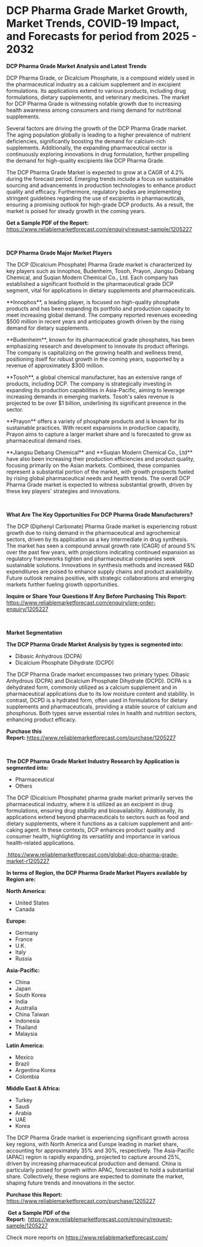 <p><h1>DCP Pharma Grade Market Growth, Market Trends, COVID-19 Impact, and Forecasts for period from 2025 - 2032</h1></p><p><strong>DCP Pharma Grade Market Analysis and Latest Trends</strong></p>
<p><p>DCP Pharma Grade, or Dicalcium Phosphate, is a compound widely used in the pharmaceutical industry as a calcium supplement and in excipient formulations. Its applications extend to various products, including drug formulations, dietary supplements, and veterinary medicines. The market for DCP Pharma Grade is witnessing notable growth due to increasing health awareness among consumers and rising demand for nutritional supplements.</p><p>Several factors are driving the growth of the DCP Pharma Grade market. The aging population globally is leading to a higher prevalence of nutrient deficiencies, significantly boosting the demand for calcium-rich supplements. Additionally, the expanding pharmaceutical sector is continuously exploring innovations in drug formulation, further propelling the demand for high-quality excipients like DCP Pharma Grade.</p><p>The DCP Pharma Grade Market is expected to grow at a CAGR of 4.2% during the forecast period. Emerging trends include a focus on sustainable sourcing and advancements in production technologies to enhance product quality and efficacy. Furthermore, regulatory bodies are implementing stringent guidelines regarding the use of excipients in pharmaceuticals, ensuring a promising outlook for high-grade DCP products. As a result, the market is poised for steady growth in the coming years.</p></p>
<p><strong>Get a Sample PDF of the Report:&nbsp;</strong> <a href="https://www.reliablemarketforecast.com/enquiry/request-sample/1205227?utm_campaign=2724&utm_medium=2&utm_source=Github&utm_content=ia&utm_term=03042025&utm_id=dcp-pharma-grade">https://www.reliablemarketforecast.com/enquiry/request-sample/1205227</a></p>
<p>&nbsp;</p>
<p><strong>DCP Pharma Grade Major Market Players</strong></p>
<p><p>The DCP (Dicalcium Phosphate) Pharma Grade market is characterized by key players such as Innophos, Budenheim, Tosoh, Prayon, Jiangsu Debang Chemical, and Suqian Modern Chemical Co., Ltd. Each company has established a significant foothold in the pharmaceutical grade DCP segment, vital for applications in dietary supplements and pharmaceuticals.</p><p>**Innophos**, a leading player, is focused on high-quality phosphate products and has been expanding its portfolio and production capacity to meet increasing global demand. The company reported revenues exceeding $500 million in recent years and anticipates growth driven by the rising demand for dietary supplements.</p><p>**Budenheim**, known for its pharmaceutical grade phosphates, has been emphasizing research and development to innovate its product offerings. The company is capitalizing on the growing health and wellness trend, positioning itself for robust growth in the coming years, supported by a revenue of approximately $300 million.</p><p>**Tosoh**, a global chemical manufacturer, has an extensive range of products, including DCP. The company is strategically investing in expanding its production capabilities in Asia-Pacific, aiming to leverage increasing demands in emerging markets. Tosoh's sales revenue is projected to be over $1 billion, underlining its significant presence in the sector.</p><p>**Prayon** offers a variety of phosphate products and is known for its sustainable practices. With recent expansions in production capacity, Prayon aims to capture a larger market share and is forecasted to grow as pharmaceutical demand rises.</p><p>**Jiangsu Debang Chemical** and **Suqian Modern Chemical Co., Ltd** have also been increasing their production efficiencies and product quality, focusing primarily on the Asian markets. Combined, these companies represent a substantial portion of the market, with growth prospects fueled by rising global pharmaceutical needs and health trends. The overall DCP Pharma Grade market is expected to witness substantial growth, driven by these key players' strategies and innovations.</p></p>
<p>&nbsp;</p>
<p><strong>What Are The Key Opportunities For DCP Pharma Grade Manufacturers?</strong></p>
<p><p>The DCP (Diphenyl Carbonate) Pharma Grade market is experiencing robust growth due to rising demand in the pharmaceutical and agrochemical sectors, driven by its application as a key intermediate in drug synthesis. The market has seen a compound annual growth rate (CAGR) of around 5% over the past few years, with projections indicating continued expansion as regulatory frameworks tighten and pharmaceutical companies seek sustainable solutions. Innovations in synthesis methods and increased R&D expenditures are poised to enhance supply chains and product availability. Future outlook remains positive, with strategic collaborations and emerging markets further fueling growth opportunities.</p></p>
<p><strong>Inquire or Share Your Questions If Any Before Purchasing This Report:</strong> <a href="https://www.reliablemarketforecast.com/enquiry/pre-order-enquiry/1205227?utm_campaign=2724&utm_medium=2&utm_source=Github&utm_content=ia&utm_term=03042025&utm_id=dcp-pharma-grade">https://www.reliablemarketforecast.com/enquiry/pre-order-enquiry/1205227</a></p>
<p>&nbsp;</p>
<p><strong>Market Segmentation</strong></p>
<p><strong>The DCP Pharma Grade Market Analysis by types is segmented into:</strong></p>
<p><ul><li>Dibasic Anhydrous (DCPA)</li><li>Dicalcium Phosphate Dihydrate (DCPD)</li></ul></p>
<p><p>The DCP Pharma Grade market encompasses two primary types: Dibasic Anhydrous (DCPA) and Dicalcium Phosphate Dihydrate (DCPD). DCPA is a dehydrated form, commonly utilized as a calcium supplement and in pharmaceutical applications due to its low moisture content and stability. In contrast, DCPD is a hydrated form, often used in formulations for dietary supplements and pharmaceuticals, providing a stable source of calcium and phosphorus. Both types serve essential roles in health and nutrition sectors, enhancing product efficacy.</p></p>
<p><strong>Purchase this Report:&nbsp;</strong><a href="https://www.reliablemarketforecast.com/purchase/1205227?utm_campaign=2724&utm_medium=2&utm_source=Github&utm_content=ia&utm_term=03042025&utm_id=dcp-pharma-grade">https://www.reliablemarketforecast.com/purchase/1205227</a></p>
<p>&nbsp;</p>
<p><strong>The DCP Pharma Grade Market Industry Research by Application is segmented into:</strong></p>
<p><ul><li>Pharmaceutical</li><li>Others</li></ul></p>
<p><p>The DCP (Dicalcium Phosphate) pharma grade market primarily serves the pharmaceutical industry, where it is utilized as an excipient in drug formulations, ensuring drug stability and bioavailability. Additionally, its applications extend beyond pharmaceuticals to sectors such as food and dietary supplements, where it functions as a calcium supplement and anti-caking agent. In these contexts, DCP enhances product quality and consumer health, highlighting its versatility and importance in various health-related applications.</p></p>
<p><a href="https://www.reliablemarketforecast.com/global-dcp-pharma-grade-market-r1205227?utm_campaign=2724&utm_medium=2&utm_source=Github&utm_content=ia&utm_term=03042025&utm_id=dcp-pharma-grade">&nbsp;https://www.reliablemarketforecast.com/global-dcp-pharma-grade-market-r1205227</a></p>
<p><strong>In terms of Region, the DCP Pharma Grade Market Players available by Region are:</strong></p>
<p>
    <p> <strong> North America: </strong>
        <ul>
            <li>United States</li>
            <li>Canada</li>
        </ul>
        </p> 
    <p> <strong> Europe: </strong>
        <ul>
            <li>Germany</li>
            <li>France</li>
            <li>U.K.</li>
            <li>Italy</li>
            <li>Russia</li>
        </ul>
        </p> 
    <p> <strong> Asia-Pacific: </strong>
        <ul>
            <li>China</li>
            <li>Japan</li>
            <li>South Korea</li>
            <li>India</li>
            <li>Australia</li>
            <li>China Taiwan</li>
            <li>Indonesia</li>
            <li>Thailand</li>
            <li>Malaysia</li>
        </ul>
        </p> 
    <p> <strong> Latin America: </strong>
        <ul>
            <li>Mexico</li>
            <li>Brazil</li>
            <li>Argentina Korea</li>
            <li>Colombia</li>
        </ul>
        </p> 
    <p> <strong> Middle East & Africa: </strong>
        <ul>
            <li>Turkey</li>
            <li>Saudi</li>
            <li>Arabia</li>
            <li>UAE</li>
            <li>Korea</li>
        </ul>
    </p>
    </p>
<p><p>The DCP Pharma Grade market is experiencing significant growth across key regions, with North America and Europe leading in market share, accounting for approximately 35% and 30%, respectively. The Asia-Pacific (APAC) region is rapidly expanding, projected to capture around 25%, driven by increasing pharmaceutical production and demand. China is particularly poised for growth within APAC, forecasted to hold a substantial share. Collectively, these regions are expected to dominate the market, shaping future trends and innovations in the sector.</p></p>
<p><strong>Purchase this Report: </strong><a href="https://www.reliablemarketforecast.com/purchase/1205227?utm_campaign=2724&utm_medium=2&utm_source=Github&utm_content=ia&utm_term=03042025&utm_id=dcp-pharma-grade">https://www.reliablemarketforecast.com/purchase/1205227</a></p>
<p>&nbsp;<strong>Get a Sample PDF of the Report:&nbsp;&nbsp;</strong><a href="https://www.reliablemarketforecast.com/enquiry/request-sample/1205227?utm_campaign=2724&utm_medium=2&utm_source=Github&utm_content=ia&utm_term=03042025&utm_id=dcp-pharma-grade">https://www.reliablemarketforecast.com/enquiry/request-sample/1205227</a></p>
<p><strong></strong></p>
<p>Check more reports on <a href="https://www.reliablemarketforecast.com/?utm_campaign=2724&utm_medium=2&utm_source=Github&utm_content=ia&utm_term=03042025&utm_id=dcp-pharma-grade">https://www.reliablemarketforecast.com/</a></p>